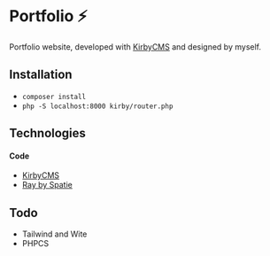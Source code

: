 # Portfolio ⚡️

Portfolio website, developed with [KirbyCMS](https://getkirby.com/) and designed by myself.

## Installation

- `composer install`
- `php -S localhost:8000 kirby/router.php`

## Technologies

#### Code

- [KirbyCMS](https://getkirby.com/)
- [Ray by Spatie](https://spatie.be/docs/ray/v1/usage/reference)

## Todo

- Tailwind and Wite
- PHPCS
